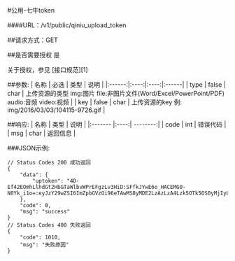 #公用-七牛token

####URL：/v1/public/qiniu_upload_token

##请求方式：GET

##是否需要授权
是

关于授权，参见 [接口规范][1]

##参数:
| 名称 | 必选 | 类型 | 说明 |
|:------:|:----:|:----:|:------|
| type | false | char | 上传资源的类型 img:图片 file:非图片文件(Word/Excel/PowerPoint/PDF) audio:音频 video:视频 |
| key  | false | char | 上传资源的key 例: img/2016/03/03/104115-9726.gif |

##响应:
| 名称  | 类型  | 说明 |
|:------- |:----:| --------:|
| code    | int  |  错误代码 |
| msg     | char |  返回信息 |

###JSON示例:
```
// Status Codes 200 成功返回
{
    "data": {
        "uptoken": "4D-Ef42EOmhLlhdGt2HbGTaWlbvWPrEFgzLv3HiD:SFfkJYwE6o_HACEMG0-N0Yk_i1o=:eyJzY29wZSI6ImZpbGVzOi96eTAwMS8yMDE2LzAzLzA4Lzk5OTk5OS0yMjIyLmpwZyIsImRlYWRsaW5lIjoxNDU3NDM2NzkzfQ=="
    },
    "code": 0,
    "msg": "success"
}
// Status Codes 400 失败返回
{
    "code": 1010,
    "msg": "失败原因"
}
```
